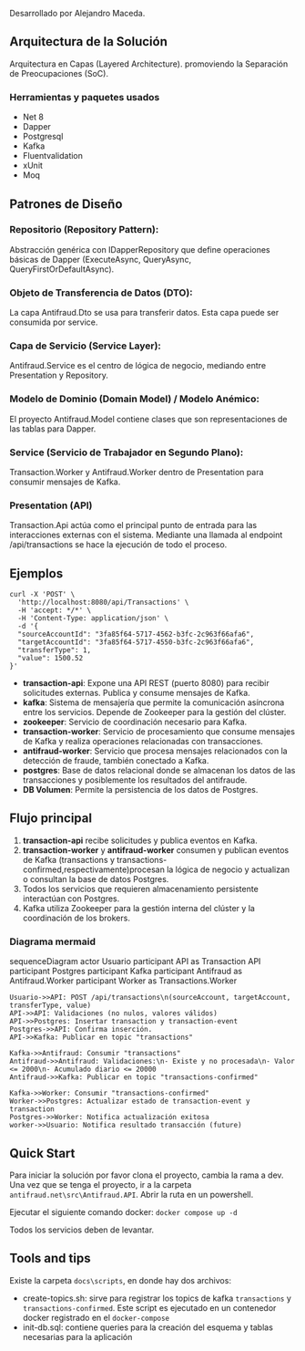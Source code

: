 Desarrollado por Alejandro Maceda.

## Arquitectura de la Solución
Arquitectura en Capas (Layered Architecture). promoviendo la Separación de Preocupaciones (SoC).

### Herramientas y paquetes usados
- Net 8
- Dapper
- Postgresql 
- Kafka
- Fluentvalidation
- xUnit
- Moq

## Patrones de Diseño
### Repositorio (Repository Pattern):
Abstracción genérica con IDapperRepository<T> que define operaciones básicas de Dapper (ExecuteAsync, QueryAsync, QueryFirstOrDefaultAsync).
### Objeto de Transferencia de Datos (DTO):
La capa Antifraud.Dto se usa para transferir datos. Esta capa puede ser consumida por service.
### Capa de Servicio (Service Layer):
 Antifraud.Service es el centro de lógica de negocio, mediando entre Presentation y Repository.
### Modelo de Dominio (Domain Model) / Modelo Anémico:
El proyecto Antifraud.Model contiene clases que son representaciones de las tablas para Dapper.
### Service (Servicio de Trabajador en Segundo Plano):
Transaction.Worker y Antifraud.Worker dentro de Presentation para consumir mensajes de Kafka.
### Presentation (API)
Transaction.Api actúa como el principal punto de entrada para las interacciones externas con el sistema. Mediante una llamada al endpoint /api/transactions se hace la ejecución de todo el proceso.
## Ejemplos
```
curl -X 'POST' \
  'http://localhost:8080/api/Transactions' \
  -H 'accept: */*' \
  -H 'Content-Type: application/json' \
  -d '{
  "sourceAccountId": "3fa85f64-5717-4562-b3fc-2c963f66afa6",
  "targetAccountId": "3fa85f64-5717-4550-b3fc-2c963f66afa6",
  "transferType": 1,
  "value": 1500.52
}'
```

- **transaction-api**: Expone una API REST (puerto 8080) para recibir solicitudes externas. Publica y consume mensajes de Kafka.
- **kafka**: Sistema de mensajería que permite la comunicación asíncrona entre los servicios. Depende de Zookeeper para la gestión del clúster.
- **zookeeper**: Servicio de coordinación necesario para Kafka.
- **transaction-worker**: Servicio de procesamiento que consume mensajes de Kafka y realiza operaciones relacionadas con transacciones.
- **antifraud-worker**: Servicio que procesa mensajes relacionados con la detección de fraude, también conectado a Kafka.
- **postgres**: Base de datos relacional donde se almacenan los datos de las transacciones y posiblemente los resultados del antifraude.
- **DB Volumen**: Permite la persistencia de los datos de Postgres.

## Flujo principal

1.	**transaction-api** recibe solicitudes y publica eventos en Kafka.
2.	**transaction-worker** y **antifraud-worker** consumen y publican eventos de Kafka (transactions y transactions-confirmed,respectivamente)procesan la lógica de negocio y actualizan o consultan la base de datos Postgres.
3.	Todos los servicios que requieren almacenamiento persistente interactúan con Postgres.
4.	Kafka utiliza Zookeeper para la gestión interna del clúster y la coordinación de los brokers.

### Diagrama mermaid
sequenceDiagram
    actor Usuario
    participant API as Transaction API
    participant Postgres
    participant Kafka
    participant Antifraud as Antifraud.Worker
    participant Worker as Transactions.Worker

    Usuario->>API: POST /api/transactions\n(sourceAccount, targetAccount, transferType, value)
    API->>API: Validaciones (no nulos, valores válidos)
    API->>Postgres: Insertar transaction y transaction-event
    Postgres->>API: Confirma inserción.
    API->>Kafka: Publicar en topic "transactions"

    Kafka->>Antifraud: Consumir "transactions"
    Antifraud->>Antifraud: Validaciones:\n- Existe y no procesada\n- Valor <= 2000\n- Acumulado diario <= 20000
    Antifraud->>Kafka: Publicar en topic "transactions-confirmed"

    Kafka->>Worker: Consumir "transactions-confirmed"
    Worker->>Postgres: Actualizar estado de transaction-event y transaction
    Postgres->>Worker: Notifica actualización exitosa
    worker->>Usuario: Notifica resultado transacción (future)

## Quick Start
Para iniciar la solución por favor clona el proyecto, cambia la rama a dev.
Una vez que se tenga el proyecto, ir a la carpeta ``antifraud.net\src\Antifraud.API``. Abrir la ruta en un powershell.

Ejecutar el siguiente comando docker:
``docker compose up -d``

Todos los servicios deben de levantar.

## Tools and tips
Existe la carpeta ``docs\scripts``, en donde hay dos archivos:
- create-topics.sh: sirve para registrar los topics de kafka ``transactions`` y ``transactions-confirmed``. Este script es ejecutado en un contenedor docker registrado en el ``docker-compose``
- init-db.sql: contiene queries para la creación del esquema y tablas necesarias para la aplicación